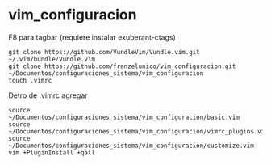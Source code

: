 # vim_configuracion

F8 para tagbar (requiere instalar exuberant-ctags)

```
git clone https://github.com/VundleVim/Vundle.vim.git ~/.vim/bundle/Vundle.vim
git clone https://github.com/franzelunico/vim_configuracion.git ~/Documentos/configuraciones_sistema/vim_configuracion
touch .vimrc
```

Detro de .vimrc agregar
```
source ~/Documentos/configuraciones_sistema/vim_configuracion/basic.vim
source ~/Documentos/configuraciones_sistema/vim_configuracion/vimrc_plugins.vim
source ~/Documentos/configuraciones_sistema/vim_configuracion/customize.vim
vim +PluginInstall +qall
```
